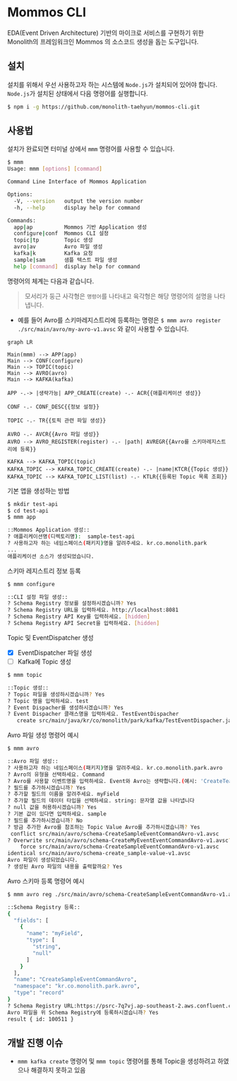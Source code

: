 # Mommos CLI

EDA(Event Driven Architecture) 기반의 마이크로 서비스를 구현하기 위한 Monolith의 프레임워크인 Mommos 의 소스코드 생성을 돕는 도구입니다.

## 설치

설치를 위해서 우선 사용하고자 하는 시스템에 `Node.js`가 설치되어 있어야 합니다.
`Node.js`가 설치된 상태에서 다음 명령어를 실행합니다.

```sh
$ npm i -g https://github.com/monolith-taehyun/mommos-cli.git
```

## 사용법

설치가 완료되면 터미널 상에서 `mmm` 명령어를 사용할 수 있습니다.

```sh
$ mmm
Usage: mmm [options] [command]

Command Line Interface of Mommos Application

Options:
  -V, --version   output the version number
  -h, --help      display help for command

Commands:
  app|ap          Mommos 기반 Application 생성
  configure|conf  Mommos CLI 설정
  topic|tp        Topic 생성
  avro|av         Avro 파일 생성
  kafka|k         Kafka 요청
  sample|sam      샘플 텍스트 파일 생성
  help [command]  display help for command
```

명령어의 체계는 다음과 같습니다.

> 모서리가 둥근 사각형은 `명령어`를 나타내고 육각형은 해당 명령어의 설명을 나타냅니다.
- 예를 들어 Avro를 스키마레지스트리에 등록하는 명령은 `$ mmm avro register ./src/main/avro/my-avro-v1.avsc` 와 같이 사용할 수 있습니다.

```mermaid
graph LR

Main(mmm) --> APP(app)
Main --> CONF(configure)
Main --> TOPIC(topic)
Main --> AVRO(avro)
Main --> KAFKA(kafka)

APP -.-> |생략가능| APP_CREATE(create) -.- ACR{{애플리케이션 생성}}

CONF -.- CONF_DESC{{정보 설정}}

TOPIC -.- TR{{토픽 관련 파일 생성}}

AVRO -.- AVCR{{Avro 파일 생성}}
AVRO --> AVRO_REGISTER(register) -.- |path| AVREGR{{Avro를 스키마레지스트리에 등록}}

KAFKA --> KAFKA_TOPIC(topic)
KAFKA_TOPIC --> KAFKA_TOPIC_CREATE(create) -.- |name|KTCR{{Topic 생성}}
KAFKA_TOPIC --> KAFKA_TOPIC_LIST(list) -.- KTLR{{등록된 Topic 목록 조회}}
```

기본 앱을 생성하는 방법

```sh
$ mkdir test-api
$ cd test-api
$ mmm app

::Mommos Application 생성::
? 애플리케이션명(디렉토리명):  sample-test-api
? 사용하고자 하는 네임스페이스(패키지)명을 알려주세요. kr.co.monolith.park
...
애플리케이션 소스가 생성되었습니다.
```

스키마 레지스트리 정보 등록

```sh
$ mmm configure

::CLI 설정 파일 생성::
? Schema Registry 정보를 설정하시겠습니까? Yes
? Schema Registry URL을 입력하세요. http://localhost:8081
? Schema Registry API Key를 입력하세요. [hidden]
? Schema Registry API Secret을 입력하세요. [hidden]
```

Topic 및 EventDispatcher 생성
- [x] EventDispatcher 파일 생성
- [ ] Kafka에 Topic 생성

```sh
$ mmm topic

::Topic 생성::
? Topic 파일을 생성하시겠습니까? Yes
? Topic 명을 입력하세요. test
? Event Dispacher를 생성하시겠습니까? Yes
? Event Dispacher 클래스명을 입력하세요. TestEventDispacher
   create src/main/java/kr/co/monolith/park/kafka/TestEventDispacher.java
```

Avro 파일 생성 명령어 예시

```sh
$ mmm avro

::Avro 파일 생성::
? 사용하고자 하는 네임스페이스(패키지)명을 알려주세요. kr.co.monolith.park.avro
? Avro의 유형을 선택하세요. Command
? Avro를 사용할 이벤트명을 입력하세요. Event와 Avro는 생략합니다.(예시: 'CreateTeam', 'create team', 'create-team') createSample
? 필드를 추가하시겠습니까? Yes
? 추가할 필드의 이름을 알려주세요. myField
? 추가할 필드의 데이터 타입을 선택하세요. string: 문자열 값을 나타냅니다
? null 값을 허용하시겠습니까? Yes
? 기본 값이 있다면 입력하세요. sample
? 필드를 추가하시겠습니까? No
? 방금 추가한 Avro를 참조하는 Topic Value Avro를 추가하시겠습니까? Yes
 conflict src/main/avro/schema-CreateSampleEventCommandAvro-v1.avsc
? Overwrite src/main/avro/schema-CreateMyEventEventCommandAvro-v1.avsc? overwrite
    force src/main/avro/schema-CreateSampleEventCommandAvro-v1.avsc
identical src/main/avro/schema-create_sample-value-v1.avsc
Avro 파일이 생성되었습니다.
? 생성된 Avro 파일의 내용을 출력할까요? Yes
```

Avro 스키마 등록 명령어 예시

```sh
$ mmm avro reg ./src/main/avro/schema-CreateSampleEventCommandAvro-v1.avsc

::Schema Registry 등록::
{
  "fields": [
    {
      "name": "myField",
      "type": [
        "string",
        "null"
      ]
    }
  ],
  "name": "CreateSampleEventCommandAvro",
  "namespace": "kr.co.monolith.park.avro",
  "type": "record"
}
? Schema Registry URL:https://psrc-7q7vj.ap-southeast-2.aws.confluent.cloud
Avro 파일을 위 Schema Registry에 등록하시겠습니까? Yes
result { id: 100511 }
```

## 개발 진행 이슈

- `mmm kafka create` 명령어 및 `mmm topic` 명령어를 통해 Topic을 생성하려고 하였으나 해결하지 못하고 있음
